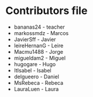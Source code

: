 Contributors file
=================
- bananas24     - teacher
- markossmdz    - Marcos
- JavierSff     - Javier 
- leireHernanG  - Leire
- Macmu1488     - Jorge
- migueldam2    - Miguel	
- hugogare      - Hugo
- ItIsabel      - Isabel
- delgueero     - Daniel
- MsRebeca      - Rebeca
- LauraLuen     - Laura

